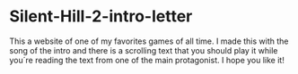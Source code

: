 # Silent-Hill-2-intro-letter

This a website of one of my favorites games of all time. I made this with the song of the intro and there is a scrolling text that you should play it
while you´re reading the text from one of the main protagonist. I hope you like it!
